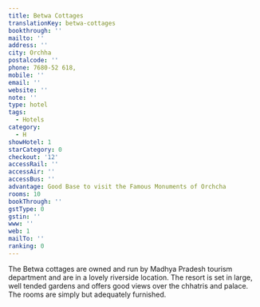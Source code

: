 ```yaml
---
title: Betwa Cottages
translationKey: betwa-cottages
bookthrough: ''
mailto: ''
address: ''
city: Orchha
postalcode: ''
phone: 7680-52 618,
mobile: ''
email: ''
website: ''
note: ''
type: hotel
tags:
  - Hotels
category:
  - H
showHotel: 1
starCategory: 0
checkout: '12'
accessRail: ''
accessAir: ''
accessBus: ''
advantage: Good Base to visit the Famous Monuments of Orchcha
rooms: 10
bookThrough: ''
gstType: 0
gstin: ''
www: ''
web: 1
mailTo: ''
ranking: 0
---
```







The Betwa cottages are owned and run by Madhya Pradesh tourism department and are in a lovely riverside location. The resort is set in large, well tended gardens and offers good views over the chhatris and palace. The rooms are simply but adequately furnished.
